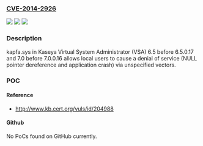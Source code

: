 ### [CVE-2014-2926](https://cve.mitre.org/cgi-bin/cvename.cgi?name=CVE-2014-2926)
![](https://img.shields.io/static/v1?label=Product&message=n%2Fa&color=blue)
![](https://img.shields.io/static/v1?label=Version&message=n%2Fa&color=blue)
![](https://img.shields.io/static/v1?label=Vulnerability&message=n%2Fa&color=brighgreen)

### Description

kapfa.sys in Kaseya Virtual System Administrator (VSA) 6.5 before 6.5.0.17 and 7.0 before 7.0.0.16 allows local users to cause a denial of service (NULL pointer dereference and application crash) via unspecified vectors.

### POC

#### Reference
- http://www.kb.cert.org/vuls/id/204988

#### Github
No PoCs found on GitHub currently.

